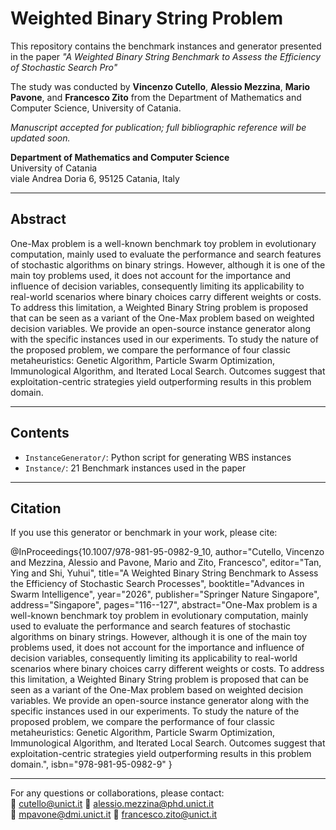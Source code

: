 # Weighted Binary String Problem

This repository contains the benchmark instances and generator presented in the paper _"A Weighted Binary String Benchmark to Assess the Efficiency of Stochastic Search Pro"_

The study was conducted by **Vincenzo Cutello**, **Alessio Mezzina**, **Mario Pavone**, and **Francesco Zito** from the Department of Mathematics and Computer Science, University of Catania.

_Manuscript accepted for publication; full bibliographic reference will be updated soon._

**Department of Mathematics and Computer Science**  
University of Catania  
viale Andrea Doria 6, 95125 Catania, Italy

---

## Abstract

One-Max problem is a well-known benchmark toy problem in evolutionary computation, mainly used to evaluate the performance and search features of stochastic algorithms on binary strings. However, although it is one of the main toy problems used, it does not account for the importance and influence of decision variables, consequently limiting its applicability to real-world scenarios where binary choices carry different weights or costs. To address this limitation, a Weighted Binary String problem is proposed that can be seen as a variant of the One-Max problem based on weighted decision variables. We provide an open-source instance generator along with the specific instances used in our experiments. To study the nature of the proposed problem, we compare the performance of four classic metaheuristics: Genetic Algorithm, Particle Swarm Optimization, Immunological Algorithm, and Iterated Local Search. Outcomes suggest that exploitation-centric strategies yield outperforming results in this problem domain.

---

## Contents

- `InstanceGenerator/`: Python script for generating WBS instances
- `Instance/`: 21 Benchmark instances used in the paper

---

## Citation

If you use this generator or benchmark in your work, please cite:

@InProceedings{10.1007/978-981-95-0982-9_10,
author="Cutello, Vincenzo
and Mezzina, Alessio
and Pavone, Mario
and Zito, Francesco",
editor="Tan, Ying
and Shi, Yuhui",
title="A Weighted Binary String Benchmark to Assess the Efficiency of Stochastic Search Processes",
booktitle="Advances in Swarm Intelligence",
year="2026",
publisher="Springer Nature Singapore",
address="Singapore",
pages="116--127",
abstract="One-Max problem is a well-known benchmark toy problem in evolutionary computation, mainly used to evaluate the performance and search features of stochastic algorithms on binary strings. However, although it is one of the main toy problems used, it does not account for the importance and influence of decision variables, consequently limiting its applicability to real-world scenarios where binary choices carry different weights or costs. To address this limitation, a Weighted Binary String problem is proposed that can be seen as a variant of the One-Max problem based on weighted decision variables. We provide an open-source instance generator along with the specific instances used in our experiments. To study the nature of the proposed problem, we compare the performance of four classic metaheuristics: Genetic Algorithm, Particle Swarm Optimization, Immunological Algorithm, and Iterated Local Search. Outcomes suggest that exploitation-centric strategies yield outperforming results in this problem domain.",
isbn="978-981-95-0982-9"
}

---

For any questions or collaborations, please contact:  
📧 cutello@unict.it
📧 alessio.mezzina@phd.unict.it  
📧 mpavone@dmi.unict.it
📧 francesco.zito@unict.it
